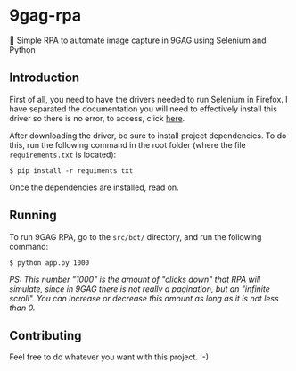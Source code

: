 # 9gag-rpa

:robot: Simple RPA to automate image capture in 9GAG using Selenium and Python

## Introduction

First of all, you need to have the drivers needed to run Selenium in Firefox. I have separated the documentation you will need to effectively install this driver so there is no error, to access, click [here](https://selenium-python.readthedocs.io/installation.html#drivers).


After downloading the driver, be sure to install project dependencies. To do this, run the following command in the root folder (where the file `requirements.txt` is located):

```shell
$ pip install -r requiments.txt
```

Once the dependencies are installed, read on.

## Running

To run 9GAG RPA, go to the `src/bot/` directory, and run the following command:

```
$ python app.py 1000
```

*PS: This number "1000" is the amount of "clicks down" that RPA will simulate, since in 9GAG there is not really a pagination, but an "infinite scroll". You can increase or decrease this amount as long as it is not less than 0.*

## Contributing

Feel free to do whatever you want with this project. :-)